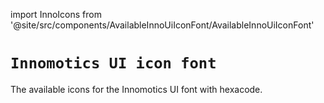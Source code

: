 import InnoIcons from '@site/src/components/AvailableInnoUiIconFont/AvailableInnoUiIconFont'

# `Innomotics UI icon font`

The available icons for the Innomotics UI font with hexacode.

<InnoIcons></InnoIcons>
